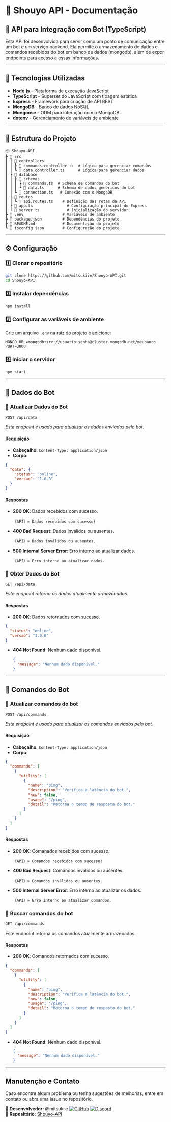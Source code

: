 # 📌 Shouyo API - Documentação

## 📖 API para Integração com Bot (TypeScript)
Esta API foi desenvolvida para servir como um ponto de comunicação entre um bot e um serviço backend. Ela permite o armazenamento de dados e comandos recebidos do bot em banco de dados (mongodb), além de expor endpoints para acesso a essas informações.

---

## 🚀 Tecnologias Utilizadas
- **Node.js** - Plataforma de execução JavaScript
- **TypeScript** - Superset do JavaScript com tipagem estática
- **Express** - Framework para criação de API REST
- **MongoDB** - Banco de dados NoSQL
- **Mongoose** - ODM para interação com o MongoDB
- **dotenv** - Gerenciamento de variáveis de ambiente

---

## 📂 Estrutura do Projeto

```
📦 Shouyo-API
┣ 📂 src
┃ ┣ 📂 controllers
┃ ┃ ┣ 📜 commands.controller.ts  # Lógica para gerenciar comandos
┃ ┃ ┗ 📜 data.controller.ts      # Lógica para gerenciar dados
┃ ┣ 📂 database
┃ ┃ ┣ 📂 schemas
┃ ┃ ┃ ┣ 📜 commands.ts  # Schema de comandos do bot
┃ ┃ ┃ ┗ 📜 data.ts      # Schema de dados genéricos do bot
┃ ┃ ┗ 📜 connection.ts   # Conexão com o MongoDB
┃ ┣ 📂 routes
┃ ┃ ┗ 📜 api.routes.ts    # Definição das rotas da API
┃ ┣ 📜 app.ts               # Configuração principal do Express
┃ ┗ 📜 server.ts            # Inicialização do servidor
┣ 📜 .env                 # Variáveis de ambiente
┣ 📜 package.json         # Dependências do projeto
┣ 📜 README.md            # Documentação do projeto
┗ 📜 tsconfig.json        # Configuração do projeto
```

---

## ⚙️ Configuração

### 1️⃣ Clonar o repositório
```sh
git clone https://github.com/mitsukiie/Shouyo-API.git
cd Shouyo-API
```

### 2️⃣ Instalar dependências
```sh
npm install
```

### 3️⃣ Configurar as variáveis de ambiente
Crie um arquivo `.env` na raiz do projeto e adicione:
```env
MONGO_URL=mongodb+srv://usuario:senha@cluster.mongodb.net/meubanco
PORT=3000
```

### 4️⃣ Iniciar o servidor
```sh
npm start
```

---

## 📌 **Dados do Bot**

### 🔹 **Atualizar Dados do Bot**
```http
POST /api/data
```
*Este endpoint é usado para atualizar os dados enviados pelo bot.*

#### Requisição
- **Cabeçalho**: `Content-Type: application/json`
- **Corpo**:
```json
{
  "data": {
    "status": "online",
    "versao": "1.0.0"
  }
}
```

#### Respostas
- **200 OK**: Dados recebidos com sucesso.
  ```text
  〔API〕» Dados recebidos com sucesso!
  ```
- **400 Bad Request**: Dados inválidos ou ausentes.
  ```text
  〔API〕» Dados inválidos ou ausentes.
  ```
- **500 Internal Server Error**: Erro interno ao atualizar dados.
  ```text
  〔API〕» Erro interno ao atualizar dados.
  ```


### 🔹 **Obter Dados do Bot**
```http
GET /api/data
```
*Este endpoint retorna os dados atualmente armazenados.*

#### Respostas
- **200 OK**: Dados retornados com sucesso.
```json
{
  "status": "online",
  "versao": "1.0.0"
}
```
- **404 Not Found**: Nenhum dado disponível.
  ```json
  {
    "message": "Nenhum dado disponível."
  }
  ```

---

## 📌 **Comandos do Bot**

### 🔹 **Atualizar comandos do bot**
```http
POST /api/commands
```
*Este endpoint é usado para atualizar os comandos enviados pelo bot.*

#### Requisição
- **Cabeçalho**: `Content-Type: application/json`
- **Corpo**:
```json
{
  "commands": [
    {
      "utility": [
        {
          "name": "ping",
          "description": "Verifica a latência do bot.",
          "new": false,
          "usage": "/ping",
          "detail": "Retorna o tempo de resposta do bot."
        }
      ]
    }
  ]
}
```

#### Respostas
- **200 OK**: Comanados recebidos com sucesso.
  ```text
  〔API〕» Comandos recebidos com sucesso!
  ```
- **400 Bad Request**: Comandos inválidos ou ausentes.
  ```text
  〔API〕» Comandos inválidos ou ausentes.
  ```
- **500 Internal Server Error**: Erro interno ao atualizar os dados.
  ```text
  〔API〕» Erro interno ao atualizar comandos.
  ```


### 🔹 **Buscar comandos do bot**
```http
GET /api/commands
```
Este endpoint retorna os comandos atualmente armazenados.

#### Respostas
- **200 OK**: Comandos retornados com sucesso.
```json
{
  "commands": [
    {
      "utility": [
        {
          "name": "ping",
          "description": "Verifica a latência do bot.",
          "new": false,
          "usage": "/ping",
          "detail": "Retorna o tempo de resposta do bot."
        }
      ]
    }
  ]
}
```
- **404 Not Found**: Nenhum dado disponível.
  ```json
  {
    "message": "Nenhum dado disponível."
  }
  ```

---

## Manutenção e Contato
Caso encontre algum problema ou tenha sugestões de melhorias, entre em contato ou abra uma issue no repositório.

🔹 **Desenvolvedor:** @mitsukiie
[![GitHub](https://img.shields.io/badge/GitHub-000?logo=github&logoColor=white)](https://github.com/mitsukiie)
[![Discord](https://img.shields.io/badge/Discord-5865F2?logo=discord&logoColor=white)](https://discord.com/users/1098021115571490947)  
🔹 **Repositório:** [Shouyo-API](https://github.com/mitsukiie/Shouyo-API)